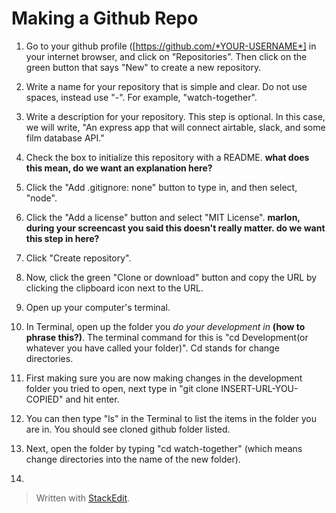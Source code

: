 
# Making a Github Repo

1. Go to your github profile ([https://github.com/*YOUR-USERNAME*] in your internet browser, and click on "Repositories". Then click on the green button that says "New" to create a new repository. 

2. Write a name for your repository that is simple and clear. Do not use spaces, instead use "-". For example, "watch-together".

3. Write a description for your repository. This step is optional. In this case, we will write, "An express app that will connect airtable, slack, and some film database API."

4. Check the box to initialize this repository with a README. **what does this mean, do we want an explanation here?**

5. Click the "Add .gitignore: none" button to type in, and then select, "node".

6. Click the "Add a license" button and select "MIT License". **marlon, during your screencast you said this doesn't really matter. do we want this step in here?**

7. Click "Create repository".

8. Now, click the green "Clone or download" button and copy the URL by clicking the clipboard icon next to the URL.

9. Open up your computer's terminal.
 
10. In Terminal, open up the folder you *do your development in* **(how to phrase this?)**. The terminal command for this is "cd Development(or whatever you have called your folder)". Cd stands for change directories.

11. First making sure you are now making changes in the development folder you tried to open, next type in "git clone INSERT-URL-YOU-COPIED" and hit enter.

12. You can then type "ls" in the Terminal to list the items in the folder you are in. You should see cloned github folder listed.

13. Next, open the folder by typing "cd watch-together" (which means change directories into the name of the new folder).

14. 

> Written with [StackEdit](https://stackedit.io/).
<!--stackedit_data:
eyJoaXN0b3J5IjpbLTk5OTc2NzQyMywtNTA4NTMwOTM0LC0xNz
Y4MTYzMTc4LDU4MjI2NTYxMCwyMjU0NDQ2ODcsMTM4MzUyODgy
Nl19
-->